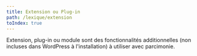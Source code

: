 ```yaml
---
title: Extension ou Plug-in
path: /lexique/extension
toIndex: true
---
```


Extension, plug-in ou module sont des fonctionnalités additionnelles (non incluses dans WordPress à l'installation) à utiliser avec parcimonie.
